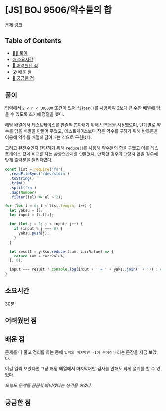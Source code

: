<!-- 제목으로 다음과 같은 내용으로 작성해주세요 ! -->
<!-- 📚 언어 : e.g. Javascript -> [JS], Python -> [Python]  -->
<!-- 📕 백준 : BOJ 문제번호/문제제목 e.g. BOJ 2577/숫자의 개수 -->
<!-- 📗 프로그래머스 : PRO 문제번호/문제제목 e.g. PRO 120812/최빈값 구하기 -->
<!-- 💁🏻 백준허브를 사용하시면 프로그래머스의 문제번호도 확인하실 수 있습니다 -->

# [JS] BOJ 9506/약수들의 합

<!-- 아래에 # 을 지우고 문제 링크를 입력해주세요 ! -->

[문제 링크](https://www.acmicpc.net/problem/9506)

## Table of Contents

- [✍🏻 풀이](#풀이)
- [⏰ 소요시간](#소요시간)
- [🫠 어려웠던 점](#어려웠던-점)
- [😮 배운 점](#배운-점)
- [🤔 궁금한 점](#궁금한-점)

## 풀이

<!-- ```옆에 사용하는 언어를 기입하세요 e.g. javascript, python -->

입력에서 `2 < n < 100000` 조건이 있어 `filter()`를 사용하여 2보다 큰 수만 배열에 담을 수 있도록 초기에 정렬을 했다.

해당 배열에서 테스트케이스를 한줄씩 뽑아내기 위해 반복문을 사용했으며, 단계별로 약수를 담을 배열을 만들어 주었고, 테스트케이스보다 작은 약수를 구하기 위해 반복문을 이용해 약수를 배열에 담아내는 식으로 구현했다.

그리고 완전수인지 판단하기 위해 `reduce()`를 사용해 약수들의 합을 구했고 이를 테스트케이스 값과 비교를 하는 삼항연산자를 만들었다. 만족할 경우와 그렇지 않을 경우에 맞게 출력문을 달리하였다.

```javascript
const list = require('fs')
  .readFileSync('/dev/stdin')
  .toString()
  .trim()
  .split('\n')
  .map(Number)
  .filter((el) => el > 2);

for (let i = 0; i < list.length; i++) {
  let yaksu = [];
  let input = list[i];

  for (let j = 1; j < input; j++) {
    if (input % j === 0) {
      yaksu.push(j);
    }
  }

  let result = yaksu.reduce((sum, currValue) => {
    return sum + currValue;
  }, 0);

  input === result ? console.log(input + ' = ' + yaksu.join(' + ')) : console.log(input + ' is NOT perfect.');
}
```

## 소요시간

30분

## 어려웠던 점

## 배운 점

문제를 다 풀고 정리를 하는 중에 `입력의 마지막엔 -1이 주어진다` 라는 문장을 지금 보았다.

이걸 일찍 보았다면 그냥 해당 배열에서 마지막꺼만 검사를 안해도 되게 설계를 할 수 있었다.

_오늘도 문제를 꼼꼼히 봐야겠다는 생각을 하였다._

## 궁금한 점
